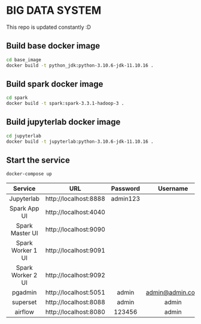 # BIG DATA SYSTEM

This repo is updated constantly :D

## Build base docker image
```bash
cd base_image
docker build -t python_jdk:python-3.10.6-jdk-11.10.16 .
```

## Build spark docker image
```bash
cd spark
docker build -t spark:spark-3.3.1-hadoop-3 .
```

## Build jupyterlab docker image
```bash
cd jupyterlab
docker build -t jupyterlab:python-3.10.6-jdk-11.10.16 .
```

## Start the service
```bash
docker-compose up
```
| Service               | URL                              | Password    | Username       |
| :-------------------: | :------------------------------: | :---------: | :------------: |
| Jupyterlab            | http://localhost:8888            | admin123    |                |
| Spark App UI          | http://localhost:4040            |             |                |
| Spark Master UI       | http://localhost:9090            |             |                |
| Spark Worker 1 UI     | http://localhost:9091            |             |                |
| Spark Worker 2 UI     | http://localhost:9092            |             |                |
| pgadmin               | http://localhost:5051            | admin       | admin@admin.com|
| superset              | http://localhost:8088            | admin       | admin          |
| airflow               | http://localhost:8080            | 123456      | admin          |